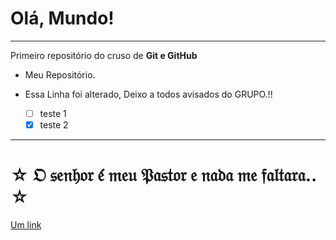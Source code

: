 # Olá, Mundo!
---
 Primeiro repositório do cruso de **Git e GitHub**

 - Meu Repositório.
 
 - Essa Linha foi alterado, Deixo a todos avisados do GRUPO.!!
   - [ ] teste 1
   - [x] teste 2
---
# ☆ 𝔒 𝔰𝔢𝔫𝔥𝔬𝔯 𝔢́ 𝔪𝔢𝔲 𝔓𝔞𝔰𝔱𝔬𝔯 𝔢 𝔫𝔞𝔡𝔞 𝔪𝔢 𝔣𝔞𝔩𝔱𝔞𝔯𝔞.. ☆
[Um link](https://teste#)



